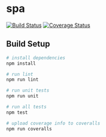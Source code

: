 # spa   

[![Build Status](https://www.travis-ci.org/Rebornnn/SPA-CI-test-demo.svg?branch=master)](https://www.travis-ci.org/Rebornnn/SPA-CI-test-demo)   [![Coverage Status](https://coveralls.io/repos/github/Rebornnn/Frontend-Engineering/badge.svg?branch=master)](https://coveralls.io/github/Rebornnn/Frontend-Engineering?branch=master)

## Build Setup

``` bash
# install dependencies
npm install

# run lint
npm run lint

# run unit tests
npm run unit

# run all tests
npm test

# upload coverage info to coveralls
npm run coveralls
```
